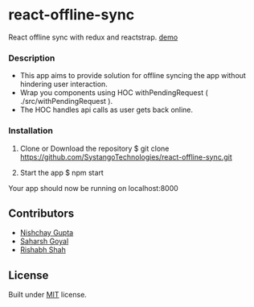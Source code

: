 
# react-offline-sync

React offline sync with redux and reactstrap.
[demo](https://react-offline-sync.firebaseapp.com/)

### Description

 - This app aims to provide solution for offline syncing the app without hindering user interaction.
 - Wrap you components using HOC withPendingRequest ( ./src/withPendingRequest ).
 - The HOC handles api calls as user gets back online.

### Installation

 1. Clone or Download the repository
     $ git clone https://github.com/SystangoTechnologies/react-offline-sync.git

 2. Start the app
     $ npm start

Your app should now be running on localhost:8000


## Contributors

 -  [Nishchay Gupta](https://github.com/nsgupta4)
 -  [Saharsh Goyal](https://github.com/saharshg10)
 -  [Rishabh Shah](https://github.com/rishabh-systango)

## License

Built under [MIT](http://www.opensource.org/licenses/mit-license.php) license.